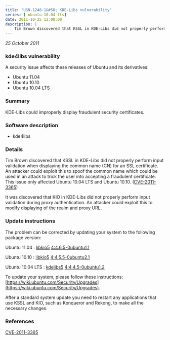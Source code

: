 ```yaml
---
title: "USN-1248-1&#58; KDE-Libs vulnerability"
series: [ ubuntu-10.04-lts]
date: 2011-10-25 12:00:00
description: |
    Tim Brown discovered that KSSL in KDE-Libs did not properly perform input validation when displaying the common name (CN) for an SSL certificate. An attacker could exploit this to spoof the common name which could be used in an attack to trick the user into accepting a fraudulent certificate. This issue only affected Ubuntu 10.04 LTS and Ubuntu 10.10. ([CVE-2011-3365](http://people.ubuntu.com/~ubuntu-security/cve/CVE-2011-3365))
--- 
```

 
 

*25 October 2011*

### kde4libs vulnerability

A security issue affects these releases of Ubuntu and its derivatives:

* Ubuntu 11.04
* Ubuntu 10.10
* Ubuntu 10.04 LTS

### Summary

KDE-Libs could improperly display fraudulent security certificates. 

### Software description

* kde4libs 

### Details

Tim Brown discovered that KSSL in KDE-Libs did not properly perform input validation when displaying the common name (CN) for an SSL certificate. An attacker could exploit this to spoof the common name which could be used in an attack to trick the user into accepting a fraudulent certificate. This issue only affected Ubuntu 10.04 LTS and Ubuntu 10.10. ([CVE-2011-3365](http://people.ubuntu.com/~ubuntu-security/cve/CVE-2011-3365))

It was discovered that KIO in KDE-Libs did not properly perform input validation during proxy authentication. An attacker could exploit this to modify displaying of the realm and proxy URL. 

### Update instructions

The problem can be corrected by updating your system to the following package version:

Ubuntu 11.04
 : [libkio5](https://launchpad.net/ubuntu/+source/kde4libs) <span> [4:4.6.5-0ubuntu1.1](https://launchpad.net/ubuntu/+source/kde4libs/4:4.6.5-0ubuntu1.1) </span> 

Ubuntu 10.10
 : [libkio5](https://launchpad.net/ubuntu/+source/kde4libs) <span> [4:4.5.5-0ubuntu2.1](https://launchpad.net/ubuntu/+source/kde4libs/4:4.5.5-0ubuntu2.1) </span> 

Ubuntu 10.04 LTS
 : [kdelibs5](https://launchpad.net/ubuntu/+source/kde4libs) <span> [4:4.4.5-0ubuntu1.2](https://launchpad.net/ubuntu/+source/kde4libs/4:4.4.5-0ubuntu1.2) </span> 

To update your system, please follow these instructions: [https://wiki.ubuntu.com/Security/Upgrades](https://wiki.ubuntu.com/Security/Upgrades).

After a standard system update you need to restart any applications that use KSSL and KIO, such as Konqueror and Rekong, to make all the necessary changes. 

### References

 
 [CVE-2011-3365](http://people.ubuntu.com/~ubuntu-security/cve/CVE-2011-3365)
 


